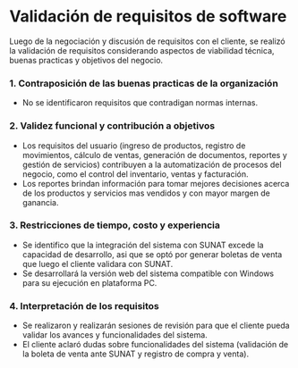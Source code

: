 # Validación de requisitos de software
Luego de la negociación y discusión de requisitos con el cliente, se realizó la validación de requisitos considerando aspectos de viabilidad técnica, buenas practicas y objetivos del negocio.
### 1. Contraposición de las buenas practicas de la organización
   - No se identificaron requisitos que contradigan normas internas.
### 2. Validez funcional y contribución a objetivos
   - Los requisitos del usuario (ingreso de productos, registro de movimientos, cálculo de ventas, generación de documentos, reportes y gestión de servicios) contribuyen a la automatización de procesos del negocio, como el control del inventario, ventas y facturación.
   - Los reportes brindan información para tomar mejores decisiones acerca de los productos y servicios mas vendidos y con mayor margen de ganancia.
### 3. Restricciones de tiempo, costo y experiencia
   - Se identifico que la integración del sistema con SUNAT excede la capacidad de desarrollo, asi que se optó por generar boletas de venta que luego el cliente validara con SUNAT.
   - Se desarrollará la versión web del sistema compatible con Windows para su ejecución en plataforma PC.
### 4. Interpretación de los requisitos
   - Se realizaron y realizarán sesiones de revisión para que el cliente pueda validar los avances y funcionalidades del sistema.
   - El cliente aclaró dudas sobre funcionalidades del sistema (validación de la boleta de venta ante SUNAT y registro de compra y venta).
